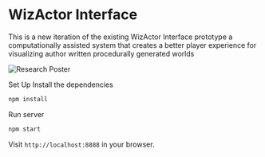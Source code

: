   # WizActor Interface
  This is a new iteration of the existing WizActor Interface prototype a computationally assisted system that creates a better player experience for visualizing author written procedurally generated worlds





![Research Poster](https://github.com/texturedcookie/Tolmas-Project/blob/main/POSTER.jpg)


Set Up
Install the dependencies

```bash
npm install
```

Run server

```bash
npm start
```

Visit `http://localhost:8888` in your browser.



